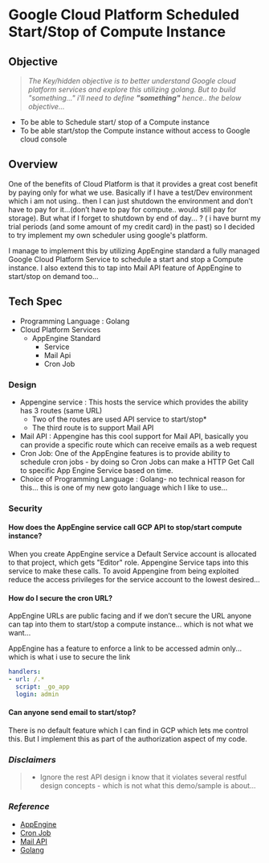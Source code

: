 # Google Cloud Platform Scheduled Start/Stop of Compute Instance

## Objective

>*The Key/hidden objective is to better understand Google cloud platform services and explore this utilizing golang.
But to build "something..." i'll need to define **"something"** hence.. the below objective...*

* To be able to Schedule start/ stop of a Compute instance 
* To be able start/stop the Compute instance without access to Google cloud console

## Overview

One of the benefits of Cloud Platform is that it provides a great cost benefit by paying only for what we use. Basically if I have a test/Dev environment which i am not using.. then I can just shutdown the environment and don’t have to pay for it...(don’t have to pay for compute.. would still pay for storage). But what if I forget to shutdown by end of day... ? ( i have burnt my trial periods (and some amount of my credit card) in the past) so I decided to try implement my own scheduler using google's platform.

I manage to implement this by utilizing AppEngine standard a fully managed Google Cloud Platform Service to schedule a start and stop a Compute instance. I also extend this to tap into Mail API feature of AppEngine to start/stop on demand too...

## Tech Spec

* Programming Language : Golang
* Cloud Platform Services
  * AppEngine Standard
    * Service
    * Mail Api
    * Cron Job

### Design

* Appengine service : This hosts the service which provides the ability  has 3 routes (same URL)
  * Two of the routes are used API service to start/stop*
  * The third route is to support Mail API
* Mail API : Appengine has this cool support for Mail API, basically you can provide a specific route which can receive emails as a web request
* Cron Job: One of the AppEngine features is to provide ability to schedule cron jobs - by doing so Cron Jobs can make a HTTP Get Call to specific App Engine Service based on time.
* Choice of Programming Language : Golang- no technical reason for this... this is one of my new goto language which I like to use...

### Security

#### How does the AppEngine service call GCP API to stop/start compute instance?

When you create AppEngine service a Default Service account is allocated to that project, which gets "Editor" role. Appengine Service taps into this service to make these calls. To avoid Appengine from being exploited reduce the access privileges for the service account to the lowest desired...

#### How do I secure the cron URL?

AppEngine URLs are public facing and if we don’t secure the URL anyone can tap into them to start/stop a compute instance... which is not what we want...

AppEngine has a feature to enforce a link to be accessed admin only... which is what i use to secure the link

``` YAML
handlers:
- url: /.*
  script: _go_app
  login: admin
```

#### Can anyone send email to start/stop?

There is no default feature which I can find in GCP which lets me control this. But I implement this as part of the authorization aspect of my code.

### *Disclaimers*

>* Ignore the rest API design i know that it violates several restful design concepts - which is not what this demo/sample is about...

### *Reference*

* [AppEngine](https://cloud.google.com/appengine/docs/)
* [Cron Job](https://cloud.google.com/appengine/docs/standard/go/config/cron)
* [Mail API](https://cloud.google.com/appengine/docs/standard/go/mail/)
* [Golang ](https://golang.org/)


